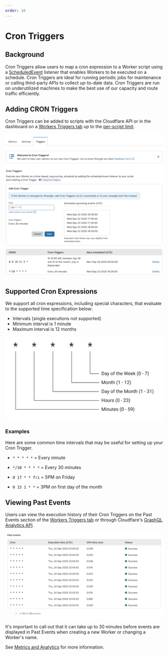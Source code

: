 ```yaml
---
order: 10
---
```


# Cron Triggers

## Background

Cron Triggers allow users to map a cron expression to a Worker script using a [ScheduledEvent](/runtime-apis/scheduled-event) listener that enables Workers to be executed on a schedule. Cron Triggers are ideal for running periodic jobs for maintenance or calling third-party APIs to collect up-to-date data. Cron Triggers are run on underutilized machines to make the best use of our capacity and route traffic efficiently.

## Adding CRON Triggers

Cron Triggers can be added to scripts with the Cloudflare API or in the dashboard on a [Workers Triggers tab](https://dash.cloudflare.com/?to=/:account/workers) up to the [per-script limit](/platform/limits).

![workers-schedule-editor](./media/workers-schedule-editor.png)

## Supported Cron Expressions

We support all cron expressions, including special characters, that evaluate to the supported time specification below:
- Intervals (single executions not supported)
- Minimum interval is 1 minute
- Maximum interval is 12 months

![workers-cron-diagram](./media/workers-cron-diagram.png)

### Examples

Here are some common time intervals that may be useful for setting up your Cron Trigger.

<Definitions>

- <Code>* * * * *</Code> = Every minute

- <Code>*/30 * * * *</Code> = Every 30 minutes

- <Code>0 17 * * fri</Code> = 5PM on Friday

- <Code>0 15 1 * *</Code> = 3PM on first day of the month

</Definitions>

## Viewing Past Events

Users can view the execution history of their Cron Triggers on the Past Events section of the [Workers Triggers tab](https://dash.cloudflare.com/?to=/:account/workers) or through Cloudflare's [GraphQL Analytics API](https://developers.cloudflare.com/analytics/graphql-api).

![workers-past-events](./media/workers-past-events.png)

It's important to call out that it can take up to 30 minutes before events are displayed in Past Events when creating a new Worker or changing a Worker's name. 

See [Metrics and Analytics](/learning/metrics-and-analytics) for more information.